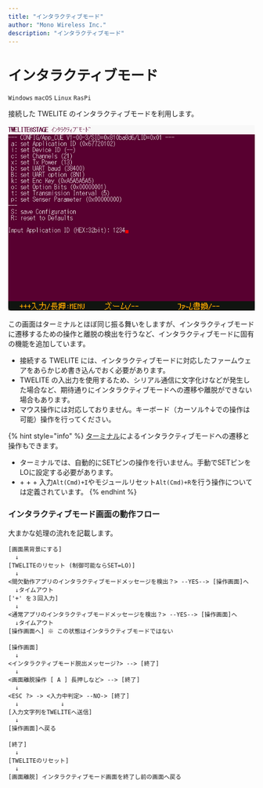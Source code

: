 ```yaml
---
title: "インタラクティブモード"
author: "Mono Wireless Inc."
description: "インタラクティブモード"
---
```

# インタラクティブモード

`Windows` `macOS` `Linux` `RasPi`

接続した TWELITE のインタラクティブモードを利用します。

![](../../../.gitbook/assets/img_interactive.png)

この画面はターミナルとほぼ同じ振る舞いをしますが、インタラクティブモードに遷移するための操作と離脱の検出を行うなど、インタラクティブモードに固有の機能を追加しています。

* 接続する TWELITE には、インタラクティブモードに対応したファームウェアをあらかじめ書き込んでおく必要があります。
* TWELITE の入出力を使用するため、シリアル通信に文字化けなどが発生した場合など、期待通りにインタラクティブモードへの遷移や離脱ができない場合もあります。
* マウス操作には対応しておりません。キーボード（カーソル↑↓での操作は可能）操作を行ってください。

{% hint style="info" %}
[ターミナル](viewer/terminal.md)によるインタラクティブモードへの遷移と操作もできます。

* ターミナルでは、自動的にSETピンの操作を行いません。手動でSETピンをLOに設定する必要があります。
* \+ + + 入力`Alt(Cmd)+I`やモジュールリセット`Alt(Cmd)+R`を行う操作については定義されています。
{% endhint %}


### インタラクティブモード画面の動作フロー

大まかな処理の流れを記載します。

```
[画面黒背景にする]
  ↓
[TWELITEのリセット (制御可能ならSET=LO)]
  ↓
<間欠動作アプリのインタラクティブモードメッセージを検出？> --YES--> [操作画面]へ
  ↓タイムアウト
['+' を３回入力]
  ↓
<通常アプリのインタラクティブモードメッセージを検出？> --YES--> [操作画面]へ
  ↓タイムアウト
[操作画面へ] ※ この状態はインタラクティブモードではない

[操作画面]
  ↓
<インタラクティブモード脱出メッセージ?> --> [終了]
  ↓
<画面離脱操作 [ A ] 長押しなど> --> [終了]
  ↓
<ESC ?> -> <入力中判定> --NO-> [終了]
  ↓            ↓
[入力文字列をTWELITEへ送信]
  ↓
[操作画面]へ戻る

[終了]
  ↓
[TWELITEのリセット]
  ↓
[画面離脱] インタラクティブモード画面を終了し前の画面へ戻る
```
